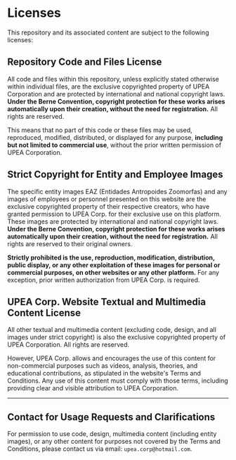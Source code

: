 # Licenses

This repository and its associated content are subject to the following licenses:

## **Repository Code and Files License**

All code and files within this repository, unless explicitly stated otherwise within individual files, are the exclusive copyrighted property of UPEA Corporation and are protected by international and national copyright laws. **Under the Berne Convention, copyright protection for these works arises automatically upon their creation, without the need for registration.** All rights are reserved.

This means that no part of this code or these files may be used, reproduced, modified, distributed, or displayed for any purpose, **including but not limited to commercial use**, without the prior written permission of UPEA Corporation.

## **Strict Copyright for Entity and Employee Images**

The specific entity images EAZ (Entidades Antropoides Zoomorfas) and any images of employees or personnel presented on this website are the exclusive copyrighted property of their respective creators, who have granted permission to UPEA Corp. for their exclusive use on this platform. These images are protected by international and national copyright laws. **Under the Berne Convention, copyright protection for these works arises automatically upon their creation, without the need for registration.** All rights are reserved to their original owners.

**Strictly prohibited is the use, reproduction, modification, distribution, public display, or any other exploitation of these images for personal or commercial purposes, on other websites or any other platform.** For any exception, prior written authorization from UPEA Corp. is required.

## **UPEA Corp. Website Textual and Multimedia Content License**

All other textual and multimedia content (excluding code, design, and all images under strict copyright) is also the exclusive copyrighted property of UPEA Corporation. All rights are reserved.

However, UPEA Corp. allows and encourages the use of this content for non-commercial purposes such as videos, analysis, theories, and educational contributions, as stipulated in the website's Terms and Conditions. Any use of this content must comply with those terms, including providing clear and visible attribution to UPEA Corporation.

---
## **Contact for Usage Requests and Clarifications**

For permission to use code, design, multimedia content (including entity images), or any other content for purposes not covered by the Terms and Conditions, please contact us via email: `upea.corp@hotmail.com`.
